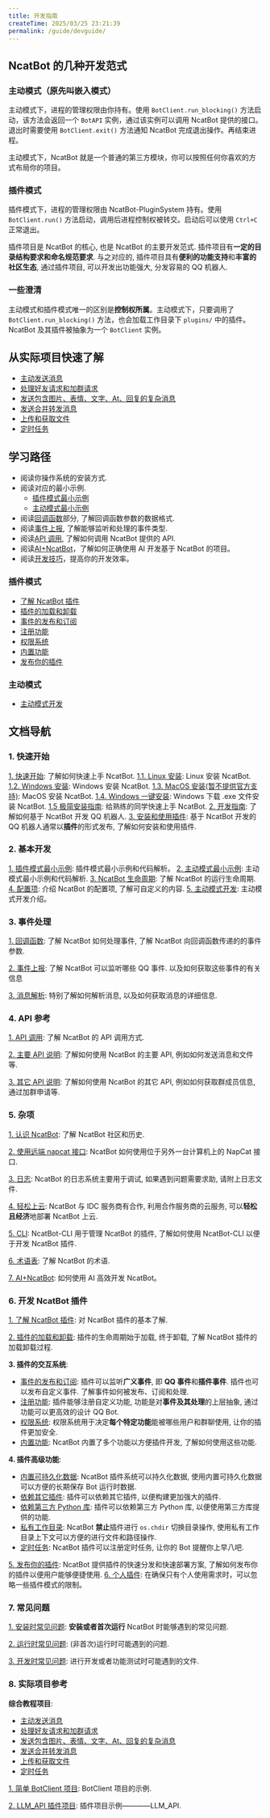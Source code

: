 ```yaml
---
title: 开发指南
createTime: 2025/03/25 23:21:39
permalink: /guide/devguide/
---
```



## NcatBot 的几种开发范式

### 主动模式（原先叫嵌入模式）

主动模式下，进程的管理权限由你持有。使用 `BotClient.run_blocking()` 方法启动，该方法会返回一个 `BotAPI` 实例，通过该实例可以调用 NcatBot 提供的接口。退出时需要使用 `BotClient.exit()` 方法通知 NcatBot 完成退出操作。再结束进程。

主动模式下，NcatBot 就是一个普通的第三方模块，你可以按照任何你喜欢的方式布局你的项目。


### 插件模式

插件模式下，进程的管理权限由 NcatBot-PluginSystem 持有。使用 `BotClient.run()` 方法启动，调用后进程控制权被转交。启动后可以使用 `Ctrl+C` 正常退出。

插件项目是 NcatBot 的核心, 也是 NcatBot 的主要开发范式. 插件项目有**一定的目录结构要求和命名规范要求**. 与之对应的, 插件项目具有**便利的功能支持**和**丰富的社区生态**, 通过插件项目, 可以开发出功能强大, 分发容易的 QQ 机器人.

### 一些澄清

主动模式和插件模式唯一的区别是**控制权所属**。主动模式下，只要调用了 `BotClient.run_blocking()` 方法，也会加载工作目录下 `plugins/` 中的插件。NcatBot 及其插件被抽象为一个 `BotClient` 实例。

## 从实际项目快速了解

- [主动发送消息](../8.%20实际项目参考/教程项目/主动发送消息.md)
- [处理好友请求和加群请求](../8.%20实际项目参考/教程项目/处理好友请求和加群请求.md)
- [发送包含图片、表情、文字、At、回复的复杂消息](../8.%20实际项目参考/教程项目/发送复杂消息.md)
- [发送合并转发消息](../8.%20实际项目参考/教程项目/发送合并转发消息.md)
- [上传和获取文件](../8.%20实际项目参考/教程项目/上传和获取文件.md)
- [定时任务](../8.%20实际项目参考/教程项目/定时任务插件.md)

## 学习路径

- 阅读你操作系统的安装方式.
- 阅读对应的最小示例.
  - [插件模式最小示例](../2.%20基本开发/1.%20插件模式最小示例.md)
  - [主动模式最小示例](../2.%20基本开发/1.%20主动模式最小示例.md)
- 阅读[回调函数](../3.%20事件处理/1.%20回调函数.md)部分, 了解回调函数参数的数据格式.
- 阅读[事件上报](../3.%20事件处理/2.%20事件上报.md), 了解能够监听和处理的事件类型.
- 阅读[API 调用](../4.%20API%20参考/1.%20API%20调用.md), 了解如何调用 NcatBot 提供的 API.
- 阅读[AI+NcatBot](../5.%20杂项/7.%20AI+NcatBot.md)，了解如何正确使用 AI 开发基于 NcatBot 的项目。
- 阅读[开发技巧](../5.%20杂项/8.%20开发技巧.md)，提高你的开发效率。

### 插件模式

- [了解 NcatBot 插件](../6.%20开发%20NcatBot%20插件/1.%20了解%20NcatBot%20插件.md)
- [插件的加载和卸载](../6.%20开发%20NcatBot%20插件/2.%20插件的加载和卸载.md)
- [事件的发布和订阅](../6.%20开发%20NcatBot%20插件/3.%20插件的交互系统/3.1%20事件的发布和订阅.md)
- [注册功能](../6.%20开发%20NcatBot%20插件/3.%20插件的交互系统/3.2%20注册功能.md)
- [权限系统](../6.%20开发%20NcatBot%20插件/3.%20插件的交互系统/3.3%20权限系统.md)
- [内置功能](../6.%20开发%20NcatBot%20插件/3.%20插件的交互系统/3.4%20内置功能.md)
- [发布你的插件](../6.%20开发%20NcatBot%20插件/5.%20发布你的插件.md)

### 主动模式

- [主动模式开发](../2.%20基本开发/5.%20主动模式开发.md)


## 文档导航

### 1. 快速开始

[1. 快速开始](./1.%20快速开始.md): 了解如何快速上手 NcatBot.
[1.1. Linux 安装](1.1%20Linux%20安装.md): Linux 安装 NcatBot.
[1.2. Windows 安装](1.2%20Windows%20安装.md): Windows 安装 NcatBot.
[1.3. MacOS 安装(暂不提供官方支持)](1.3%20MacOS%20安装.md): MacOS 安装 NcatBot.
[1.4. Windows 一键安装](1.4%20Windows%20一键安装.md): Windows 下载 .exe 文件安装 NcatBot.
[1.5 极简安装指南](1.5%20极简安装指南.md): 给熟练的同学快速上手 NcatBot.
[2. 开发指南](./2.%20开发指南.md): 了解如何基于 NcatBot 开发 QQ 机器人.
[3. 安装和使用插件](3.%20安装和使用插件.md): 基于 NcatBot 开发的 QQ 机器人通常以**插件**的形式发布, 了解如何安装和使用插件. 

### 2. 基本开发

[1. 插件模式最小示例](../2.%20基本开发/1.%20插件模式最小示例.md): 插件模式最小示例和代码解析。
[2. 主动模式最小示例](../2.%20基本开发/2.%20主动模式最小示例.md): 主动模式最小示例和代码解析.
[3. NcatBot 生命周期](../2.%20基本开发/1.%20NcatBot%20生命周期.md): 了解 NcatBot 的运行生命周期.
[4. 配置项](../2.%20基本开发/4.%20配置项.md): 介绍 NcatBot 的配置项, 了解可自定义的内容.
[5. 主动模式开发](../2.%20基本开发/5.%20主动模式开发.md): 主动模式开发介绍。

### 3. 事件处理

[1. 回调函数](../3.%20事件处理/1.%20回调函数.md): 了解 NcatBot 如何处理事件, 了解 NcatBot 向回调函数传递的的事件参数.

[2. 事件上报](../3.%20事件处理/2.%20事件上报.md): 了解 NcatBot 可以监听哪些 QQ 事件. 以及如何获取这些事件的有关信息

[3. 消息解析](../3.%20事件处理/3.%20消息解析.md): 特别了解如何解析消息, 以及如何获取消息的详细信息.

### 4. API 参考

[1. API 调用](../4.%20API%20参考/1.%20API%20调用.md): 了解 NcatBot 的 API 调用方式.

[2. 主要 API 说明](../4.%20API%20参考/2.%20主要%20API%20及其使用.md): 了解如何使用 NcatBot 的主要 API, 例如如何发送消息和文件等. 

[3. 其它 API 说明](../4.%20API%20参考/3.%20其它%20API%20及其使用.md): 了解如何使用 NcatBot 的其它 API, 例如如何获取群成员信息, 通过加群申请等.

### 5. 杂项

[1. 认识 NcatBot](../5.%20杂项/1.%20认识%20NcatBot.md): 了解 NcatBot 社区和历史.

[2. 使用远端 napcat 接口](../5.%20杂项/2.%20使用远端%20napcat%20接口.md): NcatBot 如何使用位于另外一台计算机上的 NapCat 接口.

[3. 日志](../5.%20杂项/3.%20日志.md): NcatBot 的日志系统主要用于调试, 如果遇到问题需要求助, 请附上日志文件.

[4. 轻松上云](../5.%20杂项/4.%20轻松上云.md): NcatBot 与 IDC 服务商有合作, 利用合作服务商的云服务, 可以**轻松且经济**地部署 NcatBot 上云.

[5. CLI](../5.%20杂项/5.%20CLI.md): NcatBot-CLI 用于管理 NcatBot 的插件, 了解如何使用 NcatBot-CLI 以便于开发 NcatBot 插件.

[6. 术语表](../5.%20杂项/6.%20术语表.md): 了解 NcatBot 的术语.

[7. AI+NcatBot](../5.%20杂项/7.%20AI+NcatBot.md): 如何使用 AI 高效开发 NcatBot。

### 6. 开发 NcatBot 插件

[1. 了解 NcatBot 插件](../6.%20开发%20NcatBot%20插件/1.%20了解%20NcatBot%20插件.md): 对 NcatBot 插件的基本了解.

[2. 插件的加载和卸载](../6.%20开发%20NcatBot%20插件/2.%20插件的加载和卸载.md): 插件的生命周期始于加载, 终于卸载, 了解 NcatBot 插件的加载卸载过程.

**3. 插件的交互系统**: 
  - [事件的发布和订阅](../6.%20开发%20NcatBot%20插件/3.%20插件的交互系统/3.1%20事件的发布和订阅.md): 插件可以监听**广义事件**, 即 **QQ 事件**和**插件事件**. 插件也可以发布自定义事件. 了解事件如何被发布、订阅和处理.
  - [注册功能](../6.%20开发%20NcatBot%20插件/3.%20插件的交互系统/3.2%20注册功能.md): 插件能够注册自定义功能, 功能是对**事件及其处理**的上层抽象, 通过功能可以更高效的设计 QQ Bot.
  - [权限系统](../6.%20开发%20NcatBot%20插件/3.%20插件的交互系统/3.3%20权限系统.md): 权限系统用于决定**每个特定功能**能被哪些用户和群聊使用, 让你的插件更加安全.
  - [内置功能](../6.%20开发%20NcatBot%20插件/3.%20插件的交互系统/3.4%20内置功能.md): NcatBot 内置了多个功能以方便插件开发, 了解如何使用这些功能.
  
**4. 插件高级功能**:
  - [内置可持久化数据](../6.%20开发%20NcatBot%20插件/4.%20插件高级功能/4.1.%20内置可持久化数据.md): NcatBot 插件系统可以持久化数据, 使用内置可持久化数据可以方便的长期保存 Bot 运行时数据.
  - [依赖其它插件](../6.%20开发%20NcatBot%20插件/4.%20插件高级功能/4.2.%20依赖其它插件.md): 插件可以依赖其它插件, 以便构建更加强大的插件.
  - [依赖第三方 Python 库](../6.%20开发%20NcatBot%20插件/4.%20插件高级功能/4.3.%20依赖第三方%20Python%20库.md): 插件可以依赖第三方 Python 库, 以便使用第三方库提供的功能.
  - [私有工作目录](../6.%20开发%20NcatBot%20插件/4.%20插件高级功能/4.4%20私有工作目录.md): NcatBot **禁止**插件进行 `os.chdir` 切换目录操作, 使用私有工作目录上下文可以方便的进行文件和路径操作.
  - [定时任务](../6.%20开发%20NcatBot%20插件/4.%20插件高级功能/4.5%20定时任务.md): NcatBot 插件可以注册定时任务, 让你的 Bot 提醒你上早八吧.

[5. 发布你的插件](../6.%20开发%20NcatBot%20插件/5.%20发布你的插件.md): NcatBot 提供插件的快速分发和快速部署方案, 了解如何发布你的插件以便用户能够便捷使用.
[6. 个人插件](../6.%20开发%20NcatBot%20插件/6.%20个人插件.md): 在确保只有个人使用需求时，可以忽略一些插件模式的限制。

### 7. 常见问题

[1. 安装时常见问题](../7.%20常见问题/1.%20安装时常见问题.md): **安装或者首次运行** NcatBot 时能够遇到的常见问题.

[2. 运行时常见问题](../7.%20常见问题/2.%20运行时常见问题.md): (非首次)运行时可能遇到的问题.

[3. 开发时常见问题](../7.%20常见问题/3.%20开发时常见问题.md): 进行开发或者功能测试时可能遇到的文件.

### 8. 实际项目参考

**综合教程项目**:
  - [主动发送消息](../8.%20实际项目参考/教程项目/)
  - [处理好友请求和加群请求](../8.%20实际项目参考/教程项目/)
  - [发送包含图片、表情、文字、At、回复的复杂消息](../8.%20实际项目参考/教程项目/)
  - [发送合并转发消息](../8.%20实际项目参考/教程项目/)
  - [上传和获取文件](../8.%20实际项目参考/教程项目/)
  - [定时任务](../8.%20实际项目参考/教程项目/)

[1. 简单 BotClient 项目](../8.%20实际项目参考/1.%20简单%20BotClient%20项目.md): BotClient 项目的示例.

[2. LLM_API 插件项目](../8.%20实际项目参考/2.%20LLM_API%20插件项目.md): 插件项目示例————LLM_API.

